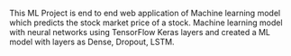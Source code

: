 This ML Project is  end to end web application of Machine learning model which predicts the stock market price of a stock.  Machine learning model with neural networks using TensorFlow Keras layers and created a ML model with layers as Dense, Dropout, LSTM.
